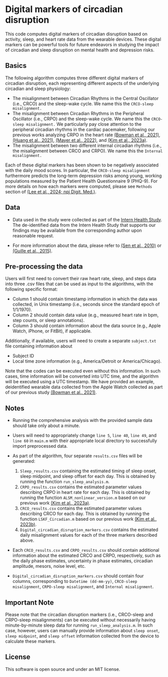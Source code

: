 # Digital markers of circadian disruption

This code computes digital markers of circadian disruption based on activity, sleep, and heart rate data from the wearable devices. These digital markers can be powerful tools for future endeavors in studying the impact of circadian and sleep disruption on mental health and depression risks. 

## Basics

The following algorithm computes three different digital markers of circadian disruption, each representing different aspects of the underlying circadian and sleep physiology:

- The misalignment between Circadian Rhythms in the Central Oscillator (i.e., CRCO) and the sleep-wake cycle. We name this the `CRCO-sleep misalignment.`
- The misalignment between Circadian Rhythms in the Peripheral Oscillator (i.e., CRPO) and the sleep-wake cycle. We name this the `CRCO-sleep misalignment.` We particularly pay close attention to the peripheral circadian rhythms in the cardiac pacemaker, following our previous works analyzing CRPO in the heart rate [(Bowman et al., 2021)](https://www.cell.com/cell-reports-methods/fulltext/S2667-2375(21)00106-5), [(Huang et al., 2021)](https://www.frontiersin.org/journals/digital-health/articles/10.3389/fdgth.2021.727504/full), [(Mayer et al., 2022)](https://www.cell.com/cell-reports-medicine/fulltext/S2666-3791(22)00118-5), and [(Kim et al., 2023a)](https://royalsocietypublishing.org/doi/full/10.1098/rsif.2023.0030).
- The misalignment between two different internal circadian rhythms (i.e., the misalignment between CRCO and CRPO). We name this the `Internal misalignment.`

Each of these digital markers has been shown to be negatively associated with the daily mood scores. In particular, the `CRCO-sleep misalignment` furthermore predicts the long-term depression risks among young, working populations measured by the Patient Health Questionnaire 9 (PHQ-9). For more details on how each markers were computed, please see `Methods` section of [(Lee et al., 2024; npj Digit. Med.)](https://www.nature.com/articles/s41746-024-01348-6).

## Data

- Data used in the study were collected as part of the [Intern Health Study](https://www.internhealthstudy.org/). The de-identified data from the Intern Health Study that supports our findings may be available from the corresponding author upon reasonable request.

- For more information about the data, please refer to [(Sen et al., 2010)](https://jamanetwork.com/journals/jamapsychiatry/fullarticle/210823) or [(Guille et al., 2015)](https://jamanetwork.com/journals/jamapsychiatry/fullarticle/2467822).

## Pre-processing the data

Users will first need to convert their raw heart rate, sleep, and steps data into three .csv files that can be used as input to the algorithms, with the following specific format:

- Column 1 should contain timestamp information in which the data was collected, in Unix timestamp (i.e., seconds since the standard epoch of 1/1/1970).
- Column 2 should contain data value (e.g., measured heart rate in bpm, step counts, or sleep annotations).
- Column 3 should contain information about the data source (e.g., Apple Watch, iPhone, or FitBit), if applicable.

Additionally, if available, users will need to create a separate `subject.txt` file containing information about

- Subject ID
- Local time zone information (e.g., America/Detroit or America/Chicago).

Note that the codes can be executed even without this information. In such cases, time information will be converted into UTC time, and the algorithm will be executed using a UTC timestamp. We have provided an example, deidentified wearable data collected from the Apple Watch collected as part of our previous study [(Bowman et al., 2021)](https://www.cell.com/cell-reports-methods/fulltext/S2667-2375(21)00106-5).

## Notes

- Running the comprehensive analysis with the provided sample data should take only about a minute.

- Users will need to appropriately change `line 5`, `line 40`, `line 49`, and `line 60` in `main.m` with their appropriate local directory to successfully import preprocessed data.

- As part of the algorithm, four separate `results.csv` files will be generated:
    1. `Sleep_results.csv` containing the estimated timing of sleep onset, sleep midpoint, and sleep offset for each day. This is obtained by running the function `run_sleep_analysis.m`.
    2. `CRPO_results.csv` contains the estimated parameter values describing CRPO in heart rate for each day. This is obtained by running the function `ALSM_nonlinear_version.m` based on our previous work [(Kim et al., 2023a)](https://royalsocietypublishing.org/doi/full/10.1098/rsif.2023.0030).
    3. `CRCO_results.csv` contains the estimated parameter values describing CRCO for each day. This is obtained by running the function `LSKF_Circadian.m` based on our previous work [(Kim et al., 2023b)](https://epubs.siam.org/doi/abs/10.1137/22M1509680).
    4. `Digital_circadian_disruption_markers.csv` contains the estimated daily misalignment values for each of the three markers described above.

- Each `CRCO_results.csv` and `CRPO_results.csv` should contain additional information about the estimated CRCO and CRPO, respectively, such as the daily phase estimates, uncertainty in phase estimates, circadian amplitude, mesors, noise level, etc.

- `Digital_circadian_disruption_markers.csv` should contain four columns, corresponding to `Datetime (dd-mm-yy)`, `CRCO-sleep misalignment`, `CRPO-sleep misalignment`, and `Internal misalignment`. 
 
## Important Note

Please note that the circadian disruption markers (i.e., CRCO-sleep and CRPO-sleep misalignments) can be executed without necessarily having minute-by-minute sleep data for running `run_sleep_analysis.m`. In such case, however, users can manually provide information about `sleep onset`, `sleep midpoint`, and `sleep offset` information collected from the device to calculate these markers. 

## License

This software is open source and under an MIT license.
